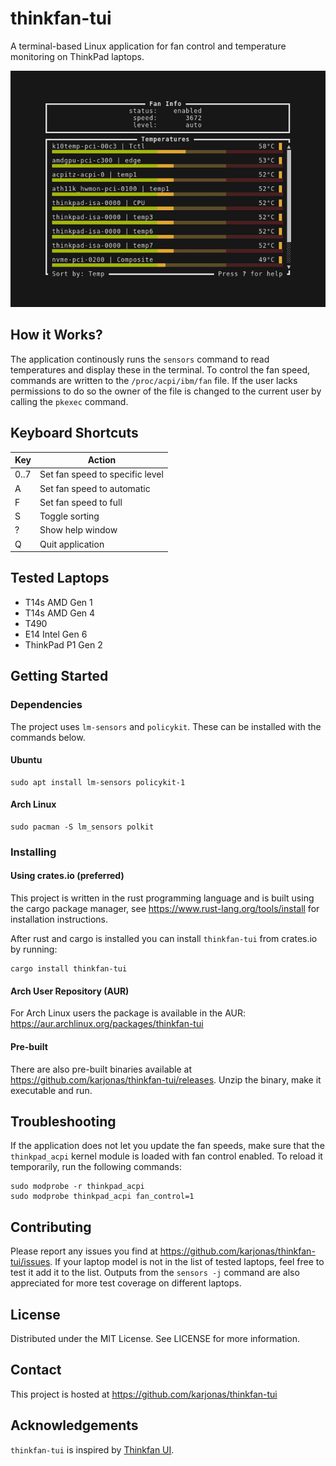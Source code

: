 # thinkfan-tui

A terminal-based Linux application for fan control and temperature
monitoring on ThinkPad laptops.

![Screenshot](screenshot.gif "Screenshot")

## How it Works?

The application continously runs the `sensors` command to read
temperatures and display these in the terminal. To control the fan speed,
commands are written to the `/proc/acpi/ibm/fan` file. If the user lacks
permissions to do so the owner of the file is changed to the current
user by calling the `pkexec` command.

## Keyboard Shortcuts

| Key  | Action                          |
| ---- | ------------------------------- |
| 0..7 | Set fan speed to specific level |
| A    | Set fan speed to automatic      |
| F    | Set fan speed to full           |
| S    | Toggle sorting                  |
| ?    | Show help window                |
| Q    | Quit application                |

## Tested Laptops

- T14s AMD Gen 1
- T14s AMD Gen 4
- T490
- E14 Intel Gen 6
- ThinkPad P1 Gen 2

## Getting Started

### Dependencies

The project uses `lm-sensors` and `policykit`. These can be installed
with the commands below.

#### Ubuntu

```
sudo apt install lm-sensors policykit-1
```

#### Arch Linux

```
sudo pacman -S lm_sensors polkit
```

### Installing

#### Using crates.io (preferred)

This project is written in the rust programming language
and is built using the cargo package manager, see
https://www.rust-lang.org/tools/install for installation instructions.

After rust and cargo is installed you can install `thinkfan-tui` from
crates.io by running:

```
cargo install thinkfan-tui
```

#### Arch User Repository (AUR)

For Arch Linux users the package is available in the AUR:
https://aur.archlinux.org/packages/thinkfan-tui

#### Pre-built

There are also pre-built binaries available at
https://github.com/karjonas/thinkfan-tui/releases. Unzip the binary,
make it executable and run.

## Troubleshooting

If the application does not let you update the fan speeds, make sure that the `thinkpad_acpi` kernel module is loaded with fan control enabled. To reload it temporarily, run the following commands:

```
sudo modprobe -r thinkpad_acpi
sudo modprobe thinkpad_acpi fan_control=1
```

## Contributing

Please report any issues you find at
https://github.com/karjonas/thinkfan-tui/issues. If your laptop model
is not in the list of tested laptops, feel free to test it add it to
the list. Outputs from the `sensors -j` command are also appreciated
for more test coverage on different laptops.

## License

Distributed under the MIT License. See LICENSE for more information.

## Contact

This project is hosted at https://github.com/karjonas/thinkfan-tui

## Acknowledgements

`thinkfan-tui` is inspired by
[Thinkfan UI](https://github.com/zocker-160/thinkfan-ui).
